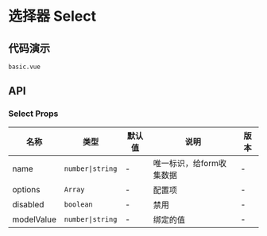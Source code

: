 # 选择器 Select


## 代码演示
```demo
basic.vue
```
## API

### Select Props
| 名称 | 类型 | 默认值 | 说明 | 版本 |
| --- | --- | --- | --- | --- |
| name | `number\|string` | - | 唯一标识，给form收集数据 | - |
| options | `Array` | - | 配置项 | - |
| disabled | `boolean` | - | 禁用 | - |
| modelValue | `number\|string` | - | 绑定的值 | - |
